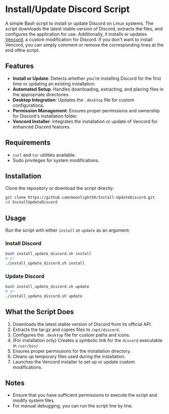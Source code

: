 # Install/Update Discord Script

A simple Bash script to install or update Discord on Linux systems. The script downloads the latest stable version of Discord, extracts the files, and configures the application for use. Additionally, it installs or updates [Vencord](https://github.com/Vendicated/VencordInstaller), a custom modification for Discord. If you don't want to install Vencord, you can simply comment or remove the corresponding lines at the end ofthe script.

## Features

- **Install or Update**: Detects whether you're installing Discord for the first time or updating an existing installation.
- **Automated Setup**: Handles downloading, extracting, and placing files in the appropriate directories.
- **Desktop Integration**: Updates the `.desktop` file for custom configurations.
- **Permission Management**: Ensures proper permissions and ownership for Discord's installation folder.
- **Vencord Installer**: Integrates the installation or update of Vencord for enhanced Discord features.

## Requirements

- `curl` and `tar` utilities available.
- Sudo privileges for system modifications.

## Installation

Clone the repository or download the script directly.

```bash
git clone https://github.com/moonlight58/Install-UpdateDiscord.git
cd InstallUpdateDiscord
```

## Usage

Run the script with either `install` or `update` as an argument:

### Install Discord
```bash
bash install_update_discord.sh install
# or 
./install_update_discord.sh install
```

### Update Discord
```bash
bash install_update_discord.sh update
# or
./install_update_discord.sh update
```

## What the Script Does

1. Downloads the latest stable version of Discord from its official API.
2. Extracts the tar.gz and copies files to `/opt/discord`.
3. Configures the `.desktop` file for custom paths and icons.
4. (For installation only) Creates a symbolic link for the `discord` executable in `/usr/bin/`.
5. Ensures proper permissions for the installation directory.
6. Cleans up temporary files used during the installation.
7. Launches the Vencord installer to set up or update custom modifications.

## Notes

- Ensure that you have sufficient permissions to execute the script and modify system files.
- For manual debugging, you can run the script line by line.
